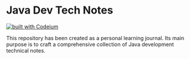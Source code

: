 # Java Dev Tech Notes

[![built with Codeium](https://codeium.com/badges/main)](https://codeium.com)

This repository has been created as a personal learning journal. Its main purpose is to craft a comprehensive collection of Java development technical notes.

